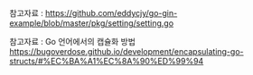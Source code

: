 
참고자료 : https://github.com/eddycjy/go-gin-example/blob/master/pkg/setting/setting.go

참고자료 : Go 언어에서의 캡슐화 방법
https://bugoverdose.github.io/development/encapsulating-go-structs/#%EC%BA%A1%EC%8A%90%ED%99%94